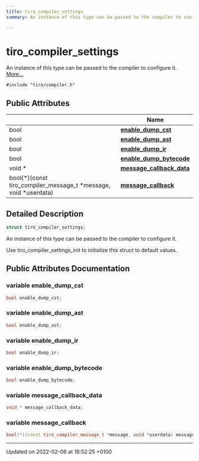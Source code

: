 ```yaml
---
title: tiro_compiler_settings
summary: An instance of this type can be passed to the compiler to configure it. 

---
```


# tiro_compiler_settings



An instance of this type can be passed to the compiler to configure it.  [More...](#detailed-description)


`#include "tiro/compiler.h"`

## Public Attributes

|                | Name           |
| -------------- | -------------- |
| bool | **[enable_dump_cst](/docs/api/classes/structtiro__compiler__settings#variable-enable-dump-cst)**  |
| bool | **[enable_dump_ast](/docs/api/classes/structtiro__compiler__settings#variable-enable-dump-ast)**  |
| bool | **[enable_dump_ir](/docs/api/classes/structtiro__compiler__settings#variable-enable-dump-ir)**  |
| bool | **[enable_dump_bytecode](/docs/api/classes/structtiro__compiler__settings#variable-enable-dump-bytecode)**  |
| void &#42; | **[message_callback_data](/docs/api/classes/structtiro__compiler__settings#variable-message-callback-data)**  |
| bool(&#42;)(const tiro&#95;compiler&#95;message&#95;t &#42;message, void &#42;userdata) | **[message_callback](/docs/api/classes/structtiro__compiler__settings#variable-message-callback)**  |

## Detailed Description

```cpp
struct tiro_compiler_settings;
```

An instance of this type can be passed to the compiler to configure it. 

Use tiro_compiler_settings_init to initialize this struct to default values. 

## Public Attributes Documentation

### variable enable_dump_cst

```cpp
bool enable_dump_cst;
```


### variable enable_dump_ast

```cpp
bool enable_dump_ast;
```


### variable enable_dump_ir

```cpp
bool enable_dump_ir;
```


### variable enable_dump_bytecode

```cpp
bool enable_dump_bytecode;
```


### variable message_callback_data

```cpp
void * message_callback_data;
```


### variable message_callback

```cpp
bool(*)(const tiro_compiler_message_t *message, void *userdata) message_callback;
```


-------------------------------

Updated on 2022-02-06 at 18:52:25 +0100